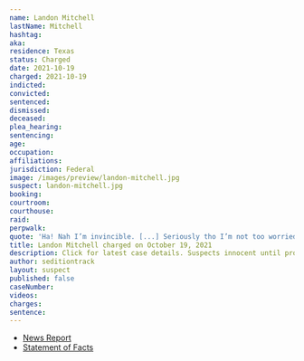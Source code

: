 ```yaml
---
name: Landon Mitchell
lastName: Mitchell
hashtag:
aka:
residence: Texas
status: Charged
date: 2021-10-19
charged: 2021-10-19
indicted:
convicted:
sentenced:
dismissed:
deceased:
plea_hearing:
sentencing:
age:
occupation:
affiliations:
jurisdiction: Federal
image: /images/preview/landon-mitchell.jpg
suspect: landon-mitchell.jpg
booking:
courtroom:
courthouse:
raid:
perpwalk:
quote: 'Ha! Nah I’m invincible. [...] Seriously tho I’m not too worried' 
title: Landon Mitchell charged on October 19, 2021
description: Click for latest case details. Suspects innocent until proven guilty.
author: seditiontrack
layout: suspect
published: false
caseNumber:
videos:
charges:
sentence:
---
```


- [News Report](https://www.huffpost.com/entry/landon-mitchell-capitol-riot-donald-trump_n_6170543ae4b066de4f5d49e7)
- [Statement of Facts](https://extremism.gwu.edu/sites/g/files/zaxdzs2191/f/Landon%20Mitchell%20Statement%20of%20Facts.pdf)
